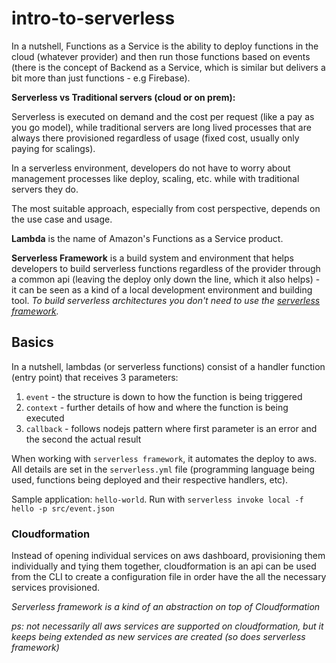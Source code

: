 # intro-to-serverless

In a nutshell, Functions as a Service is the ability to deploy functions in the cloud (whatever provider) and then run those functions based on events (there is the concept of Backend as a Service,
which is similar but delivers a bit more than just functions - e.g Firebase).

**Serverless vs Traditional servers (cloud or on prem):**

Serverless is executed on demand and the cost per request (like a pay as you go model), while traditional servers are long lived processes that are always there provisioned regardless of usage (fixed cost, usually only paying for scalings).

In a serverless environment, developers do not have to worry about management processes like deploy, scaling, etc. while with traditional servers they do.

The most suitable approach, especially from cost perspective, depends on the use case and usage.

**Lambda** is the name of Amazon's Functions as a Service product.

**Serverless Framework** is a build system and environment that helps developers to build serverless functions regardless of the provider through a common api (leaving the deploy only down the line, which it also helps) -
it can be seen as a kind of a local development environment and building tool. _To build serverless architectures you don't need to use the [serverless framework](https://serverless.com)._

## Basics

In a nutshell, lambdas (or serverless functions) consist of a handler function (entry point) that receives 3 parameters:

1. `event` - the structure is down to how the function is being triggered
2. `context` - further details of how and where the function is being executed
3. `callback` - follows nodejs pattern where first parameter is an error and the second the actual result

When working with `serverless framework`, it automates the deploy to aws. All details are set in the `serverless.yml` file (programming language being used, functions being deployed and their respective handlers, etc).

Sample application: `hello-world`. Run with `serverless invoke local -f hello -p src/event.json`

### Cloudformation

Instead of opening individual services on aws dashboard, provisioning them individually and tying them together,
cloudformation is an api can be used from the CLI to create a configuration file in order have the all the necessary services provisioned.

_Serverless framework is a kind of an abstraction on top of Cloudformation_

_ps: not necessarily all aws services are supported on cloudformation, but it keeps being extended as new services are created (so does serverless framework)_
